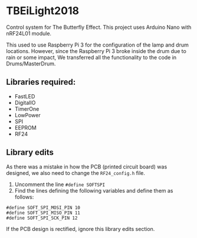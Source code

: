 # TBEiLight2018
Control system for The Butterfly Effect. This project uses Arduino Nano with nRF24L01 module.

This used to use Raspberry Pi 3 for the configuration of the lamp and drum locations.
However, since the Raspberry Pi 3 broke inside the drum due to rain or some impact,
We transferred all the functionality to the code in Drums/MasterDrum.

## Libraries required:
- FastLED
- DigitalIO
- TimerOne
- LowPower
- SPI
- EEPROM
- RF24

## Library edits
As there was a mistake in how the PCB (printed circuit board) was designed, we also need to change the `RF24_config.h` file.
1. Uncomment the line `#define SOFTSPI`
2. Find the lines defining the following variables and define them as follows:
```
#define SOFT_SPI_MOSI_PIN 10
#define SOFT_SPI_MISO_PIN 11
#define SOFT_SPI_SCK_PIN 12
```

If the PCB design is rectified, ignore this library edits section.
